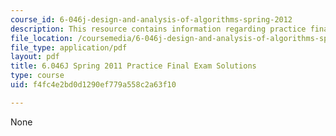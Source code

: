 ```yaml
---
course_id: 6-046j-design-and-analysis-of-algorithms-spring-2012
description: This resource contains information regarding practice final exam solutions.
file_location: /coursemedia/6-046j-design-and-analysis-of-algorithms-spring-2012/f4fc4e2bd0d1290ef779a558c2a63f10_MIT6_046JS12_final_prac2011_sol.pdf
file_type: application/pdf
layout: pdf
title: 6.046J Spring 2011 Practice Final Exam Solutions
type: course
uid: f4fc4e2bd0d1290ef779a558c2a63f10

---
```

None